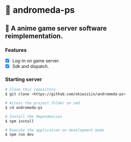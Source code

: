 # 🔗 andromeda-ps

## 🚀 A anime game server software reimplementation.

### Features

- [x] Log-in on game server.
- [x] Sdk and dispatch.

### Starting server

```bash
# Clone this repository
$ git clone <https://github.com/okiwiziin/andromeda-ps>

# Access the project folder on cmd
$ cd andromeda-ps

# Install the dependencies
$ npm install

# Execute the application on development mode
$ npm run dev
```